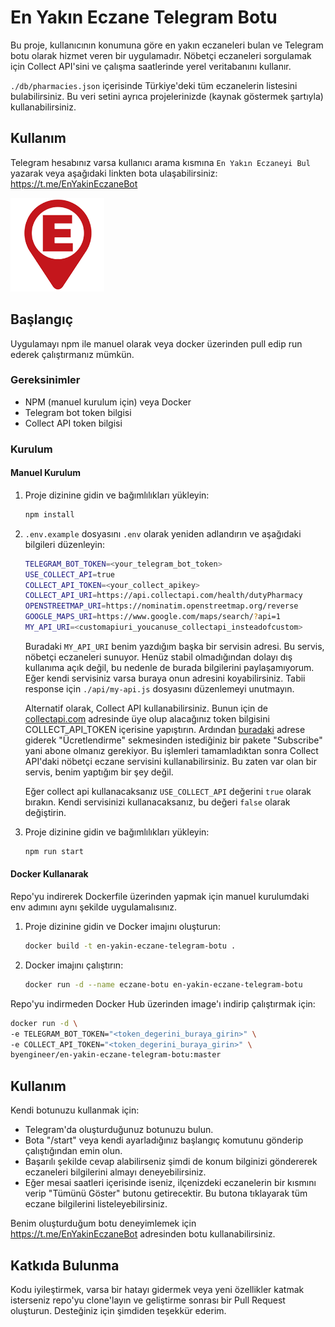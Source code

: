 # En Yakın Eczane Telegram Botu

Bu proje, kullanıcının konumuna göre en yakın eczaneleri bulan ve Telegram botu olarak hizmet veren bir uygulamadır. Nöbetçi eczaneleri sorgulamak için Collect API'sini ve çalışma saatlerinde yerel veritabanını kullanır.

`./db/pharmacies.json` içerisinde Türkiye'deki tüm eczanelerin listesini bulabilirsiniz. Bu veri setini ayrıca projelerinizde (kaynak göstermek şartıyla) kullanabilirsiniz.

## Kullanım

Telegram hesabınız varsa kullanıcı arama kısmına `En Yakın Eczaneyi Bul` yazarak veya aşağıdaki linkten bota ulaşabilirsiniz:
https://t.me/EnYakinEczaneBot

<a href="https://t.me/EnYakinEczaneBot"><img src="./img/bot-logo.png" width="150" /></a>

## Başlangıç

Uygulamayı npm ile manuel olarak veya docker üzerinden pull edip run ederek çalıştırmanız mümkün.

### Gereksinimler

- NPM (manuel kurulum için) veya Docker
- Telegram bot token bilgisi
- Collect API token bilgisi

### Kurulum

#### Manuel Kurulum

1. Proje dizinine gidin ve bağımlılıkları yükleyin:

   ```bash
   npm install
   ```

2. `.env.example` dosyasını `.env` olarak yeniden adlandırın ve aşağıdaki bilgileri düzenleyin:

   ```bash
   TELEGRAM_BOT_TOKEN=<your_telegram_bot_token>
   USE_COLLECT_API=true
   COLLECT_API_TOKEN=<your_collect_apikey>
   COLLECT_API_URI=https://api.collectapi.com/health/dutyPharmacy
   OPENSTREETMAP_URI=https://nominatim.openstreetmap.org/reverse
   GOOGLE_MAPS_URI=https://www.google.com/maps/search/?api=1
   MY_API_URI=<customapiuri_youcanuse_collectapi_insteadofcustom>
   ```

   Buradaki `MY_API_URI` benim yazdığım başka bir servisin adresi. Bu servis, nöbetçi eczaneleri sunuyor. Henüz stabil olmadığından dolayı dış kullanıma açık değil, bu nedenle de burada bilgilerini paylaşamıyorum. Eğer kendi servisiniz varsa buraya onun adresini koyabilirsiniz. Tabii response için `./api/my-api.js` dosyasını düzenlemeyi unutmayın.

   Alternatif olarak, Collect API kullanabilirsiniz. Bunun için de <a href="https://collectapi.com/">collectapi.com</a> adresinde üye olup alacağınız token bilgisini COLLECT_API_TOKEN içerisine yapıştırın. Ardından <a href="https://collectapi.com/tr/api/health/nobetci-eczane-api">buradaki</a> adrese giderek "Ücretlendirme" sekmesinden istediğiniz bir pakete "Subscribe" yani abone olmanız gerekiyor. Bu işlemleri tamamladıktan sonra Collect API'daki nöbetçi eczane servisini kullanabilirsiniz. Bu zaten var olan bir servis, benim yaptığım bir şey değil.

   Eğer collect api kullanacaksanız `USE_COLLECT_API` değerini `true` olarak bırakın. Kendi servisinizi kullanacaksanız, bu değeri `false` olarak değiştirin.

3. Proje dizinine gidin ve bağımlılıkları yükleyin:

   ```bash
   npm run start
   ```

#### Docker Kullanarak

Repo'yu indirerek Dockerfile üzerinden yapmak için manuel kurulumdaki env adımını aynı şekilde uygulamalısınız.

1. Proje dizinine gidin ve Docker imajını oluşturun:

   ```bash
   docker build -t en-yakin-eczane-telegram-botu .
   ```

2. Docker imajını çalıştırın:

   ```bash
   docker run -d --name eczane-botu en-yakin-eczane-telegram-botu
   ```

Repo'yu indirmeden Docker Hub üzerinden image'ı indirip çalıştırmak için:

   ```bash
   docker run -d \
   -e TELEGRAM_BOT_TOKEN="<token_degerini_buraya_girin>" \
   -e COLLECT_API_TOKEN="<token_degerini_buraya_girin>" \
   byengineer/en-yakin-eczane-telegram-botu:master
   ```

## Kullanım

Kendi botunuzu kullanmak için:
- Telegram'da oluşturduğunuz botunuzu bulun.
- Bota "/start" veya kendi ayarladığınız başlangıç komutunu gönderip çalıştığından emin olun.
- Başarılı şekilde cevap alabilirseniz şimdi de konum bilginizi göndererek eczaneleri bilgilerini almayı deneyebilirsiniz.
- Eğer mesai saatleri içerisinde iseniz, ilçenizdeki eczanelerin bir kısmını verip "Tümünü Göster" butonu getirecektir. Bu butona tıklayarak tüm eczane bilgilerini listeleyebilirsiniz.

Benim oluşturduğum botu deneyimlemek için https://t.me/EnYakinEczaneBot adresinden botu kullanabilirsiniz.

## Katkıda Bulunma

Kodu iyileştirmek, varsa bir hatayı gidermek veya yeni özellikler katmak isterseniz repo'yu clone'layın ve geliştirme sonrası bir Pull Request oluşturun. Desteğiniz için şimdiden teşekkür ederim.


